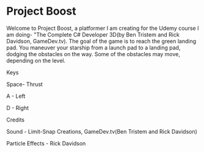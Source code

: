 ﻿# Project Boost


Welcome to Project Boost, a platformer I am creating for the Udemy course I am doing- "The Complete C# Developer 3D(by Ben Tristem and Rick Davidson, GameDev.tv). The goal of the game is to reach the green landing pad. You maneuver your starship from a launch pad to a landing pad, dodging the obstacles on the way. Some of the obstacles may move, depending on the level.

Keys

Space- Thrust

A - Left

D - Right

Credits 

Sound - Limit-Snap Creations, GameDev.tv(Ben Tristem and Rick Davidson)

Particle Effects - Rick Davidson
